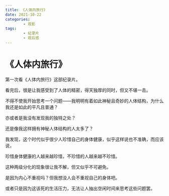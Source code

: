 ```yaml
---
title: 《人体内旅行》
date: 2021-10-22
categories:
        - 观影
tags:
        - 纪录片
        - 观后感
---
```


# 《人体内旅行》

第一次看《人体内旅行》这部纪录片。

看完后，很是让我感受到了人体的精密，得天独厚的同时，但又不堪一击。

不得不使我开始思考一个问题——我明明有着如此神秘且奇妙的人体结构，为什么我还是如此的平凡且普通？

亦或者是我没有发现我的独特之处？

还是像我这样拥有神秘人体结构的人太多了？

我发现，这个时代似乎很少人珍惜自己的身体健康，似乎这样说也不准确，而应该说，

珍惜身体健康的人越来越珍惜，不珍惜的人越来越不珍惜。

这种两级分化的现象很让我不解，但又似乎不可避免。

是因为内心不重视吗？但我想没人会不重视自己的身体吧。

或者只是因为这该死的生活压力，无法让人抽出空闲时间来思考这些问题罢。

